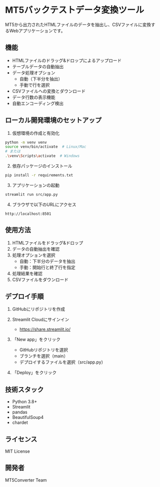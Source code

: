 # MT5バックテストデータ変換ツール

MT5から出力されたHTMLファイルのデータを抽出し、CSVファイルに変換するWebアプリケーションです。

## 機能

- HTMLファイルのドラッグ&ドロップによるアップロード
- テーブルデータの自動抽出
- データ処理オプション
  - 自動（下半分を抽出）
  - 手動で行を選択
- CSVファイルへの変換とダウンロード
- データ行数の表示機能
- 自動エンコーディング検出

## ローカル開発環境のセットアップ

1. 仮想環境の作成と有効化
```bash
python -m venv venv
source venv/bin/activate  # Linux/Mac
# または
.\venv\Scripts\activate  # Windows
```

2. 依存パッケージのインストール
```bash
pip install -r requirements.txt
```

3. アプリケーションの起動
```bash
streamlit run src/app.py
```

4. ブラウザで以下のURLにアクセス
```
http://localhost:8501
```

## 使用方法

1. HTMLファイルをドラッグ&ドロップ
2. データの自動抽出を確認
3. 処理オプションを選択
   - 自動：下半分のデータを抽出
   - 手動：開始行と終了行を指定
4. 処理結果を確認
5. CSVファイルをダウンロード

## デプロイ手順

1. GitHubにリポジトリを作成

2. Streamlit Cloudにサインイン
   - https://share.streamlit.io/

3. 「New app」をクリック
   - GitHubリポジトリを選択
   - ブランチを選択（main）
   - デプロイするファイルを選択（src/app.py）

4. 「Deploy」をクリック

## 技術スタック

- Python 3.8+
- Streamlit
- pandas
- BeautifulSoup4
- chardet

## ライセンス

MIT License

## 開発者

MT5Converter Team

